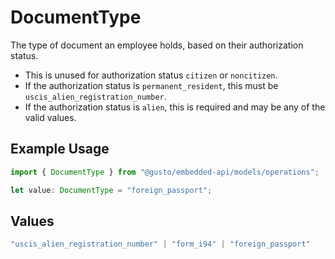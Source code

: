# DocumentType

The type of document an employee holds, based on their authorization status.

  * This is unused for authorization status `citizen` or `noncitizen`.
  * If the authorization status is `permanent_resident`, this must be `uscis_alien_registration_number`.
  * If the authorization status is `alien`, this is required and may be any of the valid values.


## Example Usage

```typescript
import { DocumentType } from "@gusto/embedded-api/models/operations";

let value: DocumentType = "foreign_passport";
```

## Values

```typescript
"uscis_alien_registration_number" | "form_i94" | "foreign_passport"
```